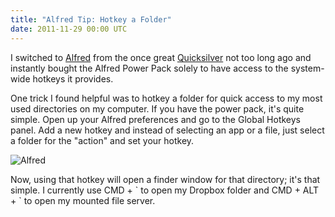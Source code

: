 ```yaml
---
title: "Alfred Tip: Hotkey a Folder"
date: 2011-11-29 00:00 UTC
---
```


I switched to [Alfred](http://www.alfredapp.com/) from the once great [Quicksilver](http://qsapp.com/) not too long ago and instantly bought the Alfred Power Pack solely to have access to the system-wide hotkeys it provides.

One trick I found helpful was to hotkey a folder for quick access to my most used directories on my computer. If you have the power pack, it's quite simple. Open up your Alfred preferences and go to the Global Hotkeys panel. Add a new hotkey and instead of selecting an app or a file, just select a folder for the "action" and set your hotkey.

![Alfred](/images/alfred_hotkey.png)

Now, using that hotkey will open a finder window for that directory; it's that simple. I currently use CMD + \` to open my Dropbox folder and CMD + ALT + \` to open my mounted file server.
